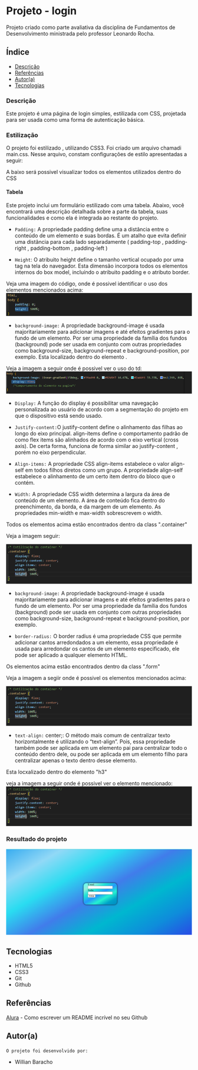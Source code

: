 # Projeto - login
Projeto criado como parte avaliativa da disciplina de Fundamentos de Desenvolvimento ministrada 
pelo professor Leonardo Rocha.

## Índice 

* [Descrição](#descrição)
* [Referências](#Referências)
* [Autor(a)](#autor)
* [Tecnologias](#Tecnologias)

### Descrição 

 Este projeto é uma página de login simples, estilizada com CSS, projetada para ser usada como uma forma de autenticação básica.
 

  ### Estilização

 O projeto foi estilizado , utilizando CSS3. Foi criado um arquivo chamadi main.css. Nesse arquivo, constam configurações de estilo apresentadas a seguir:

 A baixo será possivel visualizar todos os elementos utilizados dentro do CSS


#### Tabela 

Este projeto inclui um formulário estilizado com uma tabela. Abaixo, você encontrará uma descrição detalhada sobre a parte da tabela, suas funcionalidades e como ela é integrada ao restante do projeto. 

*  `Padding:` A propriedade padding define uma a distância entre o conteúdo de um elemento e suas bordas. É um atalho que evita definir uma distância para cada lado separadamente ( padding-top , padding-right , padding-bottom , padding-left )

* `Height`: O atribuito height define o tamanho vertical ocupado por uma tag na tela do navegador. Esta dimensão incorpora todos os elementos internos do box model, incluíndo o atribuito padding e o atributo border.

Veja uma imagem do código, onde é possivel identificar o uso dos elementos mencionados acima:
 ![IMAGEM](img/fotobodycss.png)


*  `background-image:` A propriedade background-image é usada majoritariamente para adicionar imagens e até efeitos gradientes para o fundo de um elemento. Por ser uma propriedade da família dos fundos (background) pode ser usada em conjunto com outras propriedades como background-size, background-repeat e background-position, por exemplo. Esta localizado dentro do elemento <body>.

Veja a imagem a seguir onde é possivel ver o uso do td:
![IMAGEM](img/imgbackcolorandflex.png)


* `Display:` A função do display é possibilitar uma navegação personalizada ao usuário de acordo com a segmentação do projeto em que o dispositivo está sendo usado.

* `Justify-content:`O justify-content define o alinhamento das filhas ao longo do eixo principal. align-items define o comportamento padrão de como flex items são alinhados de acordo com o eixo vertical (cross axis). De certa forma, funciona de forma similar ao justify-content , porém no eixo perpendicular.

* `Align-items:` A propriedade CSS align-items estabelece o valor align-self em todos filhos diretos como um grupo. A propriedade align-self estabelece o alinhamento de um certo item dentro do bloco que o contém.

*  `Width:` A propriedade CSS width determina a largura da área de conteúdo de um elemento. A área de conteúdo fica dentro do preenchimento, da borda, e da margem de um elemento. As propriedades min-width e max-width sobrescrevem o width. 

Todos os elementos acima estão encontrados dentro da class ".container"

Veja a imagem seguir:

![IMAGEM](img/imgcontainereelementoss.png)

* `background-image:` A propriedade background-image é usada majoritariamente para adicionar imagens e até efeitos gradientes para o fundo de um elemento. Por ser uma propriedade da família dos fundos (background) pode ser usada em conjunto com outras propriedades como background-size, background-repeat e background-position, por exemplo.

*  `border-radius:` O border radius é uma propriedade CSS que permite adicionar cantos arredondados a um elemento, essa propriedade é usada para arredondar os cantos de um elemento especificado, ele pode ser aplicado a qualquer elemento HTML.

Os elementos acima estão encontrados dentro da class ".form"


Veja a imagem a segiir onde é possivel os elementos mencionados acima:

![IMAGEM](img/imgcontainereelementoss.png)
 
 *  `text-align:` center;: O método mais comum de centralizar texto horizontalmente é utilizando o “text-align”. Pois, essa propriedade também pode ser aplicada em um elemento pai para centralizar todo o conteúdo dentro dele, ou pode ser aplicada em um elemento filho para centralizar apenas o texto dentro desse elemento.

 Esta locxalizado dentro do elemento "h3"

 veja a imagem a seguir onde é possivel ver o elemento mencionado:
 ![imagem](img/imgcontainereelementoss.png)

 ### Resultado do projeto 

![imagem](img/imagemfinal.png)

## Tecnologias 

* HTML5
* CSS3
* Git
* Github
## Referências 

[Alura](https://www.alura.com.br/artigos/escrever-bom-readme) - Como escrever um README incrível no seu Github

## Autor(a)

 `O projeto foi desenvolvido por:`
 
 * Willian Baracho 
